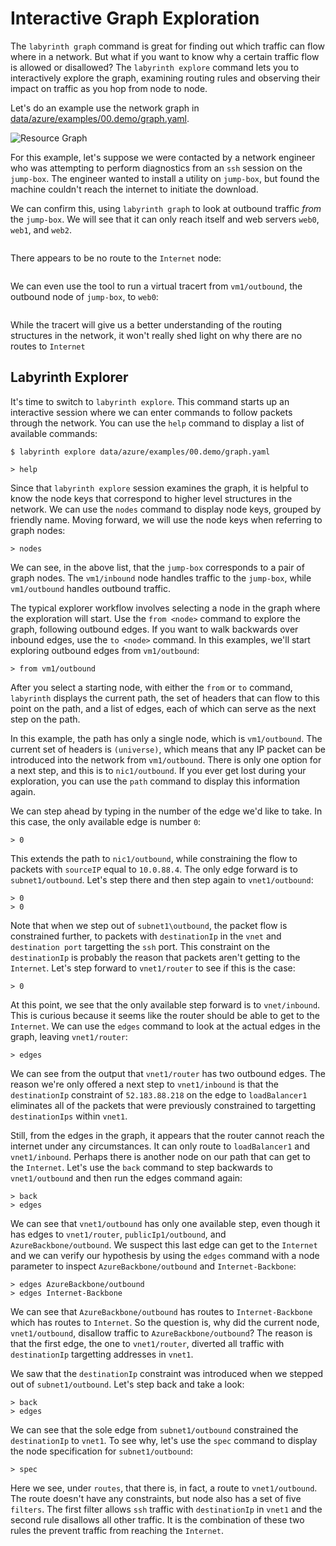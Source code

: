 # Interactive Graph Exploration

The `labyrinth graph` command is great for finding out which traffic can flow where in a network. But what if you want to know why a certain traffic flow is allowed or disallowed? The `labyrinth explore` command lets you to interactively explore the graph, examining routing rules and observing their impact on traffic as you hop from node to node.

Let's do an example use the network graph in [data/azure/examples/00.demo/graph.yaml](../data/azure/examples/00.demo/graph.yaml).

![Resource Graph](src/00.demo.1.svg)

For this example, let's suppose we were contacted by a network engineer who was attempting to perform diagnostics from an `ssh` session on the `jump-box`. The engineer wanted to install a utility on `jump-box`, but found the machine couldn't reach the internet to initiate the download.

We can confirm this, using `labyrinth graph` to look at outbound traffic _from_ the `jump-box`. We will see that it can only reach itself and web servers `web0`, `web1`, and `web2`. 

[//]: # (script labyrinth graph data/azure/examples/00.demo/graph.yaml -q -f=jump-box)
~~~
~~~

There appears to be no route to the `Internet` node: 

[//]: # (script labyrinth graph data/azure/examples/00.demo/graph.yaml -q -f=jump-box -t=Internet)
~~~
~~~

We can even use the tool to run a virtual tracert from `vm1/outbound`, the outbound node of `jump-box`, to `web0`:

[//]: # (script labyrinth graph data/azure/examples/00.demo/graph.yaml -q -f=vm1/outbound -t=web0 -p -e)
~~~
~~~

While the tracert will give us a better understanding of the routing structures in the network, it won't really shed light on why there are no routes to `Internet`

## Labyrinth Explorer
It's time to switch to `labyrinth explore`. This command starts up an interactive session where we can enter commands to follow packets through the network. You can use the `help` command to display a list of available commands:

[//]: # (interactive one > node.exe -i build/src/apps/labyrinth.js explore data/azure/examples/00.demo/graph.yaml)
~~~
$ labyrinth explore data/azure/examples/00.demo/graph.yaml

> help
~~~

Since that `labyrinth explore` session examines the graph, it is helpful to know the node keys that correspond to higher level structures in the network. We can use the `nodes` command to display node keys, grouped by friendly name. Moving forward, we will use the node keys when referring to graph nodes:

[//]: # (interactive one > node.exe -i build/src/apps/labyrinth.js explore data/azure/examples/00.demo/graph.yaml)
~~~
> nodes
~~~

We can see, in the above list, that the `jump-box` corresponds to a pair of graph nodes. The `vm1/inbound` node handles traffic to the `jump-box`, while `vm1/outbound` handles outbound traffic.

The typical explorer workflow involves selecting a node in the graph where the exploration will start. Use the `from <node>` command to explore the graph, following outbound edges. If you want to walk backwards over inbound edges, use the `to <node>` command. In this examples, we'll start exploring outbound edges from `vm1/outbound`:

[//]: # (interactive one > node.exe -i build/src/apps/labyrinth.js explore data/azure/examples/00.demo/graph.yaml)
~~~
> from vm1/outbound
~~~

After you select a starting node, with either the `from` or `to` command, `labyrinth` displays the current path, the set of headers that can flow to this point on the path, and a list of edges, each of which can serve as the next step on the path.

In this example, the path has only a single node, which is `vm1/outbound`. The current set of headers is `(universe)`, which means that any IP packet can be introduced into the network from `vm1/outbound`. There is only one option for a next step, and this is to `nic1/outbound`. If you ever get lost during your exploration, you can use the `path` command to display this information again.

We can step ahead by typing in the number of the edge we'd like to take. In this case, the only available edge is number `0`:

[//]: # (interactive one > node.exe -i build/src/apps/labyrinth.js explore data/azure/examples/00.demo/graph.yaml)
~~~
> 0
~~~

This extends the path to `nic1/outbound`, while constraining the flow to packets with `sourceIP` equal to `10.0.88.4`. The only edge forward is to `subnet1/outbound`. Let's step there and then step again to `vnet1/outbound`:

[//]: # (interactive one > node.exe -i build/src/apps/labyrinth.js explore data/azure/examples/00.demo/graph.yaml)
~~~
> 0
> 0
~~~

Note that when we step out of `subnet1\outbound`, the packet flow is constrained further, to packets with `destinationIp` in the `vnet` and `destination port` targetting the `ssh` port. This constraint on the `destinationIp` is probably the reason that packets aren't getting to the `Internet`. Let's step forward to `vnet1/router` to see if this is the case:

[//]: # (interactive one > node.exe -i build/src/apps/labyrinth.js explore data/azure/examples/00.demo/graph.yaml)
~~~
> 0
~~~

At this point, we see that the only available step forward is to `vnet/inbound`. This is curious because it seems like the router should be able to get to the `Internet`. We can use the `edges` command to look at the actual edges in the graph, leaving `vnet1/router`:

[//]: # (interactive one > node.exe -i build/src/apps/labyrinth.js explore data/azure/examples/00.demo/graph.yaml)
~~~
> edges
~~~

We can see from the output that `vnet1/router` has two outbound edges. The reason we're only offered a next step to `vnet1/inbound` is that the `destinationIp` constraint of `52.183.88.218` on the edge to `loadBalancer1` eliminates all of the packets that were previously constrained to targetting `destinationIps` within `vnet1`.

Still, from the edges in the graph, it appears that the router cannot reach the internet under any circumstances. It can only route to `loadBalancer1` and `vnet1/inbound`. Perhaps there is another node on our path that can get to the `Internet`. Let's use the `back` command to step backwards to `vnet1/outbound` and then run the edges command again:

[//]: # (interactive one > node.exe -i build/src/apps/labyrinth.js explore data/azure/examples/00.demo/graph.yaml)
~~~
> back
> edges
~~~

We can see that `vnet1/outbound` has only one available step, even though it has edges to `vnet1/router`, `publicIp1/outbound`, and `AzureBackbone/outbound`. We suspect this last edge can get to the `Internet` and we can verify our hypothesis by using the `edges` command with a node parameter to inspect `AzureBackbone/outbound` and `Internet-Backbone`:

[//]: # (interactive one > node.exe -i build/src/apps/labyrinth.js explore data/azure/examples/00.demo/graph.yaml)
~~~
> edges AzureBackbone/outbound
> edges Internet-Backbone
~~~

We can see that `AzureBackbone/outbound` has routes to `Internet-Backbone` which has routes to `Internet`. So the question is, why did the current node, `vnet1/outbound`, disallow traffic to `AzureBackbone/outbound`? The reason is that the first edge, the one to `vnet1/router`, diverted all traffic with `destinationIp` targetting addresses in `vnet1`.

We saw that the `destinationIp` constraint was introduced when we stepped out of `subnet1/outbound`. Let's step back and take a look:

[//]: # (interactive one > node.exe -i build/src/apps/labyrinth.js explore data/azure/examples/00.demo/graph.yaml)
~~~
> back
> edges
~~~

We can see that the sole edge from `subnet1/outbound` constrained the `destinationIp` to `vnet1`. To see why, let's use the `spec` command to display the node specification for `subnet1/outbound`:

[//]: # (interactive one > node.exe -i build/src/apps/labyrinth.js explore data/azure/examples/00.demo/graph.yaml)
~~~
> spec
~~~

Here we see, under `routes`, that there is, in fact, a route to `vnet1/outbound`. The route doesn't have any constraints, but node also has a set of five `filters`. The first filter allows `ssh` traffic with `destinationIp` in `vnet1` and the second rule disallows all other traffic. It is the combination of these two rules the prevent traffic from reaching the `Internet`.
